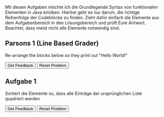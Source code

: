 Mit diesen Aufgaben möchte ich die Grundlegende Syntax von funktionalen Elementen in Java einüben.
Hierbei geht es nur darum, die richtige Reihenfolge der Codeblöcke zu finden.
Zieht dafür einfach die Elemente aus dem Aufgabenbereich in den Lösungsbereich und prüft Eure Antwort.
Beachtet, dass meist nicht alle Elemente notwendig sind.

## Parsons 1 (Line Based Grader)
Re-arrange the blocks below so they print out "Hello World!"

<div id="p1-sortableTrash" class="sortable-code"></div>
<div id="p1-sortable" class="sortable-code"></div>
<div style="clear:both;"></div>
<p>
    <input id="p1-feedbackLink" value="Get Feedback" type="button" />
    <input id="p1-newInstanceLink" value="Reset Problem" type="button" />
</p>
<script type="text/javascript">
(function() {
  var initial = "print(\"Hello\")\n" +
    "print(\" \")\n" +
    "print(\"World\")\n" +
    "print(\"!\")";
  var parsonsPuzzle = new ParsonsWidget({
    "sortableId": "p1-sortable",
    "max_wrong_lines": 10,
    "grader": ParsonsWidget._graders.LineBasedGrader,
    "exec_limit": 2500,
    "can_indent": false,
    "x_indent": 50,
    "lang": "en",
    "trashId": "p1-sortableTrash"
  });
  parsonsPuzzle.init(initial);
  parsonsPuzzle.shuffleLines();
  $("#p1-newInstanceLink").click(function(event){
      event.preventDefault();
      parsonsPuzzle.shuffleLines();
  });
  $("#p1-feedbackLink").click(function(event){
      event.preventDefault();
      parsonsPuzzle.getFeedback();
  });
})();
</script>


##  Aufgabe 1
Sortiert die Elemente so, dass alle Einträge der ursprünglichen Liste quadriert werden

<div id="A1-sortableTrash" class="sortable-code"></div> 
<div id="A1-sortable" class="sortable-code"></div> 
<div style="clear:both;"></div> 
<p> 
    <input id="A1-feedbackLink" value="Get Feedback" type="button" /> 
    <input id="A1-newInstanceLink" value="Reset Problem" type="button" /> 
</p> 
<script type="text/javascript"> 
(function(){
  var initial = "List<Integer> neueListeMitZahlen = listeMitZahlen\n" +
    ".stream()\n" +
    ".map(z -> z * z)\n" +
    ".toList();\n" +
    ".map(z -> z / 2) #distractor\n" +
    ".iterate() #distractor\n" +
    ".map(z = z * z) #distractor";
  var parsonsPuzzle = new ParsonsWidget({
    "sortableId": "A1-sortable",
    "max_wrong_lines": 10,
    "grader": ParsonsWidget._graders.LineBasedGrader,
    "exec_limit": 2500,
    "can_indent": false,
    "x_indent": 50,
    "lang": "en",
    "show_feedback": true,
    "trashId": "A1-sortableTrash"
  });
  parsonsPuzzle.init(initial);
  parsonsPuzzle.shuffleLines();
  $("#A1-newInstanceLink").click(function(event){ 
      event.preventDefault(); 
      parsonsPuzzle.shuffleLines(); 
  }); 
  $("#A1-feedbackLink").click(function(event){ 
      event.preventDefault(); 
      parsonsPuzzle.getFeedback(); 
  }); 
})(); 
</script>
